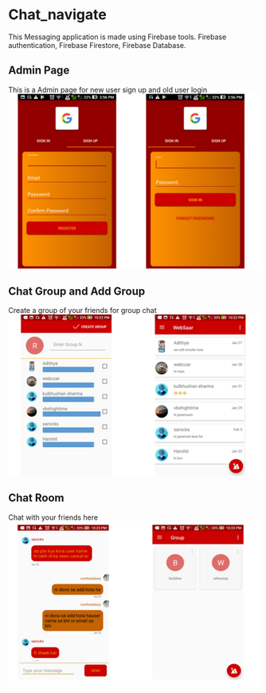 # Chat_navigate
This Messaging application is made using Firebase tools. Firebase authentication, Firebase Firestore, Firebase Database.
## Admin Page
This is a Admin page for new user sign up and old user login 
![Admin Panel](https://github.com/vbshightime/Chat_navigate/blob/master/PresentationAdmin.png)
## Chat Group and Add Group
Create a group of your friends for group chat
![Chat Group](https://github.com/vbshightime/Chat_navigate/blob/master/PresentationChat.png)
## Chat Room
Chat with your friends here
![Chat Room](https://github.com/vbshightime/Chat_navigate/blob/master/PresentationChatRoom.png)
